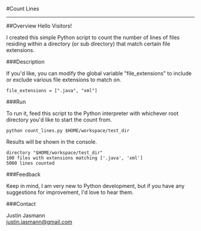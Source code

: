 #Count Lines
***
##Overview
Hello Visitors!

I created this simple Python script to count the number of lines of files residing within a directory (or sub directory) that match certain file extensions.

###Description

If you'd like, you can modify the global variable "file_extensions" to include or exclude various file extensions to match on.
	
	file_extensions = [".java", "xml"]
	
###Run

To run it, feed this script to the Python interpreter with whichever root directory you'd like to start the count from.

	python count_lines.py $HOME/workspace/test_dir
	
Results will be shown in the console.
	
	directory "$HOME/workspace/test_dir"
	100 files with extensions matching ['.java', 'xml']
	5000 lines counted
	
###Feedback

Keep in mind, I am very new to Python development, but if you have any suggestions for improvement, I'd love to hear them.

###Contact

Justin Jasmann  
<justin.jasmann@gmail.com>